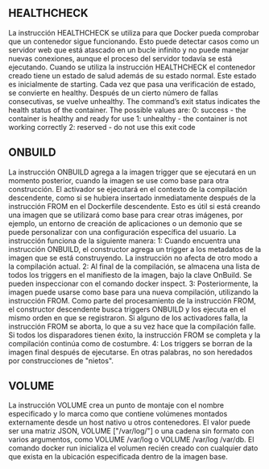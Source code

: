 ## HEALTHCHECK
La instrucción HEALTHCHECK se utiliza para que Docker pueda comprobar que un contenedor sigue funcionando. Esto puede detectar casos como un servidor web que está atascado en un bucle infinito y no puede manejar nuevas conexiones, aunque el proceso del servidor todavía se está ejecutando.
Cuando se utiliza la instrucción HEALTHCHECK el contenedor creado tiene un estado de salud además de su estado normal. Este estado es inicialmente de starting. Cada vez que pasa una verificación de estado, se convierte en healthy. Después de un cierto número de fallas consecutivas, se vuelve unhealthy.
The command’s exit status indicates the health status of the container. The possible values are:
	0: success - the container is healthy and ready for use
	1: unhealthy - the container is not working correctly
	2: reserved - do not use this exit code

## ONBUILD
La instrucción ONBUILD agrega a la imagen trigger que se ejecutará en un momento posterior, cuando la imagen se use como base para otra construcción. El activador se ejecutará en el contexto de la compilación descendente, como si se hubiera insertado inmediatamente después de la instrucción FROM en el Dockerfile descendente.
Esto es útil si está creando una imagen que se utilizará como base para crear otras imágenes, por ejemplo, un entorno de creación de aplicaciones o un demonio que se puede personalizar con una configuración específica del usuario.
La instrucción funciona de la siguiente manera:
	1: Cuando encuentra una instrucción ONBUILD, el constructor agrega un trigger a los metadatos de la imagen que se está construyendo. La instrucción no afecta de otro modo a la compilación actual.
	2: Al final de la compilación, se almacena una lista de todos los triggers en el manifiesto de la imagen, bajo la clave OnBuild. Se pueden inspeccionar con el comando docker inspect.
	3: Posteriormente, la imagen puede usarse como base para una nueva compilación, utilizando la instrucción FROM. Como parte del procesamiento de la instrucción FROM, el constructor descendente busca triggers ONBUILD y los ejecuta en el mismo orden en que se registraron. Si alguno de los activadores falla, la instrucción FROM se aborta, lo que a su vez hace que la compilación falle. Si todos los disparadores tienen éxito, la instrucción FROM se completa y la compilación continúa como de costumbre.
	4: Los triggers se borran de la imagen final después de ejecutarse. En otras palabras, no son heredados por construcciones de "nietos".

## VOLUME
La instrucción VOLUME crea un punto de montaje con el nombre especificado y lo marca como que contiene volúmenes montados externamente desde un host nativo u otros contenedores. El valor puede ser una matriz JSON, VOLUME ["/var/log/"] o una cadena sin formato con varios argumentos, como VOLUME /var/log o VOLUME /var/log /var/db.
El comando docker run inicializa el volumen recién creado con cualquier dato que exista en la ubicación especificada dentro de la imagen base.